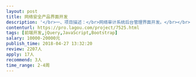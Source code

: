```yaml
---                
layout: post       
title: 网络安全产品界面开发           
description: '</br>一、项目描述：</br>网络审计系统后台管理界面开发。</br></br>二、主要功能点：</br>1、展现系统扫描结果</br>2、展现网络数据解析结果</br>3、对网络数据，硬件进行控制操作</br></br>三、可参考产品：</br>路由器界面</br></br>四、人员要求：</br>1、负责产品前端WEB UI的设计、开发、及其系统的测试、维护；</br>2、2年以上相关经验</br>3、精通JS，JQuery，AJAX，HTML，CSS 常见的jquery开发框架,对浏览器兼容性有很好的认识</br>4、熟悉至少一种服务端开发工具，PHP、python、Node.js之一种，熟悉HTTP协议及W3C相关互联网规范</br>5、熟悉MySQL数据库，了解MySQL的优化配置</br>6、了解unix、linux等主流操作系统，具有在多种平台下开发的能力</br>7、优秀的分析问题和解决问题的能力，有良好的代码书写规范，良好的沟通能力和契约精神。</br>'     
contenturl: https://pro.lagou.com/project/7525.html      
tags: [前端开发,jQuery,JavaScript,Bootstrap]            
salary: 10000-20000元          
publish_time: 2018-04-27 13:32:20         
review: 2207人                   
apply: 17人                   
recommend: 3人                   
time_range: 2-4周              
---                 
```

